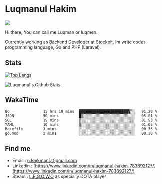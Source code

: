 
# Luqmanul Hakim

![](https://komarev.com/ghpvc/?username=luqman-v1)

Hi there, You can call me Luqman or luqmen.

Currently working as Backend Developer at [Stockbit](https://stockbit.com/), Im write codes programming language, Go and PHP (Laravel).
## Stats

[![Top Langs](https://github-readme-stats.vercel.app/api/top-langs/?username=luqman-v1&layout=compact)](https://github.com/anuraghazra/github-readme-stats)

![Luqmanul's Github Stats](https://github-readme-stats.vercel.app/api?username=luqman-v1&show_icons=true)


## WakaTime 

<!--START_SECTION:waka-->

```text
Go               15 hrs 19 mins  ██████████████████████▓░░   91.20 %
JSON             50 mins         █▒░░░░░░░░░░░░░░░░░░░░░░░   05.01 %
SQL              19 mins         ▒░░░░░░░░░░░░░░░░░░░░░░░░   01.93 %
YAML             10 mins         ▒░░░░░░░░░░░░░░░░░░░░░░░░   01.05 %
Makefile         3 mins          ░░░░░░░░░░░░░░░░░░░░░░░░░   00.35 %
go.mod           2 mins          ░░░░░░░░░░░░░░░░░░░░░░░░░   00.20 %
```

<!--END_SECTION:waka-->


## Find me 

- Email : [n.loekman[at]gmail.com](mailto:n.loekman@gmail.com)
- Linkedin : [https://www.linkedin.com/in/luqmanul-hakim-783692127/](https://www.linkedin.com/in/luqmanul-hakim-783692127/)
- Steam : [L.E.G.O.W.O](https://steamcommunity.com/id/fuukmans) as specially DOTA player


